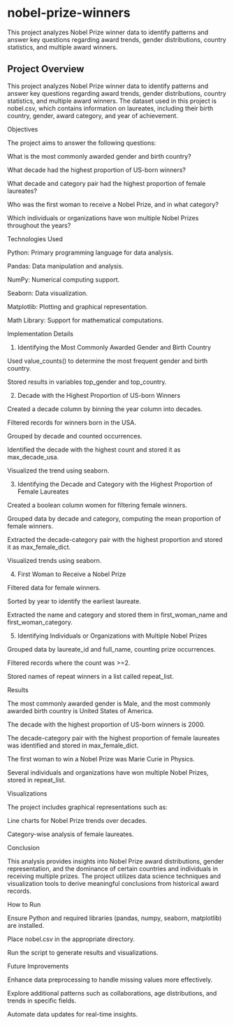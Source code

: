 # nobel-prize-winners
This project analyzes Nobel Prize winner data to identify patterns and answer key questions regarding award trends, gender distributions, country statistics, and multiple award winners. 

## Project Overview

This project analyzes Nobel Prize winner data to identify patterns and answer key questions regarding award trends, gender distributions, country statistics, and multiple award winners. The dataset used in this project is nobel.csv, which contains information on laureates, including their birth country, gender, award category, and year of achievement.

Objectives

The project aims to answer the following questions:

What is the most commonly awarded gender and birth country?

What decade had the highest proportion of US-born winners?

What decade and category pair had the highest proportion of female laureates?

Who was the first woman to receive a Nobel Prize, and in what category?

Which individuals or organizations have won multiple Nobel Prizes throughout the years?

Technologies Used

Python: Primary programming language for data analysis.

Pandas: Data manipulation and analysis.

NumPy: Numerical computing support.

Seaborn: Data visualization.

Matplotlib: Plotting and graphical representation.

Math Library: Support for mathematical computations.

Implementation Details

1. Identifying the Most Commonly Awarded Gender and Birth Country

Used value_counts() to determine the most frequent gender and birth country.

Stored results in variables top_gender and top_country.

2. Decade with the Highest Proportion of US-born Winners

Created a decade column by binning the year column into decades.

Filtered records for winners born in the USA.

Grouped by decade and counted occurrences.

Identified the decade with the highest count and stored it as max_decade_usa.

Visualized the trend using seaborn.

3. Identifying the Decade and Category with the Highest Proportion of Female Laureates

Created a boolean column women for filtering female winners.

Grouped data by decade and category, computing the mean proportion of female winners.

Extracted the decade-category pair with the highest proportion and stored it as max_female_dict.

Visualized trends using seaborn.

4. First Woman to Receive a Nobel Prize

Filtered data for female winners.

Sorted by year to identify the earliest laureate.

Extracted the name and category and stored them in first_woman_name and first_woman_category.

5. Identifying Individuals or Organizations with Multiple Nobel Prizes

Grouped data by laureate_id and full_name, counting prize occurrences.

Filtered records where the count was >=2.

Stored names of repeat winners in a list called repeat_list.

Results

The most commonly awarded gender is Male, and the most commonly awarded birth country is United States of America.

The decade with the highest proportion of US-born winners is 2000.

The decade-category pair with the highest proportion of female laureates was identified and stored in max_female_dict.

The first woman to win a Nobel Prize was Marie Curie in Physics.

Several individuals and organizations have won multiple Nobel Prizes, stored in repeat_list.

Visualizations

The project includes graphical representations such as:

Line charts for Nobel Prize trends over decades.

Category-wise analysis of female laureates.

Conclusion

This analysis provides insights into Nobel Prize award distributions, gender representation, and the dominance of certain countries and individuals in receiving multiple prizes. The project utilizes data science techniques and visualization tools to derive meaningful conclusions from historical award records.

How to Run

Ensure Python and required libraries (pandas, numpy, seaborn, matplotlib) are installed.

Place nobel.csv in the appropriate directory.

Run the script to generate results and visualizations.

Future Improvements

Enhance data preprocessing to handle missing values more effectively.

Explore additional patterns such as collaborations, age distributions, and trends in specific fields.

Automate data updates for real-time insights.


